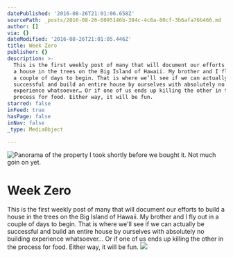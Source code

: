 ```yaml
---
datePublished: '2016-08-26T21:01:06.658Z'
sourcePath: _posts/2016-08-26-6095146b-384c-4c8a-80cf-3b6afa76b466.md
author: []
via: {}
dateModified: '2016-08-26T21:01:05.446Z'
title: Week Zero
publisher: {}
description: >-
  This is the first weekly post of many that will document our efforts to build
  a house in the trees on the Big Island of Hawaii. My brother and I fly out in
  a couple of days to begin. That is where we’ll see if we can actually be
  successful and build an entire house by ourselves with absolutely no building
  experience whatsoever… Or if one of us ends up killing the other in the
  process for food. Either way, it will be fun.
starred: false
inFeed: true
hasPage: false
inNav: false
_type: MediaObject

---
```

![Panorama of the property I took shortly before we bought it. Not much goin on yet.](https://the-grid-user-content.s3-us-west-2.amazonaws.com/f2c67b8b-1114-4f84-8b6b-835d18734291.jpg)

# Week Zero

This is the first weekly post of many that will document our efforts to build a house in the trees on the Big Island of Hawaii. My brother and I fly out in a couple of days to begin. That is where we'll see if we can actually be successful and build an entire house by ourselves with absolutely no building experience whatsoever... Or if one of us ends up killing the other in the process for food. Either way, it will be fun.
![](https://the-grid-user-content.s3-us-west-2.amazonaws.com/fc7ee473-7343-4717-a924-56f8008d8aa7.jpg)